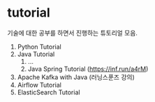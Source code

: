 # tutorial

기술에 대한 공부를 하면서 진행하는 튜토리얼 모음.

1. Python Tutorial
2. Java Tutorial
   1. ...
   2. Java Spring Tutorial (https://inf.run/a4rM)
3. Apache Kafka with Java (러닝스푼즈 강의)
4. Airflow Tutorial
5. ElasticSearch Tutorial